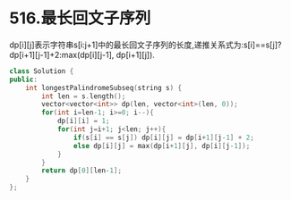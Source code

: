 # 516.最长回文子序列

dp[i][j]表示字符串s[i:j+1]中的最长回文子序列的长度,递推关系式为:s[i]==s[j]?dp[i+1][j-1]+2:max(dp[i][j-1], dp[i+1][j]).

```cpp
class Solution {
public:
    int longestPalindromeSubseq(string s) {
        int len = s.length();
        vector<vector<int>> dp(len, vector<int>(len, 0));
        for(int i=len-1; i>=0; i--){
            dp[i][i] = 1;
            for(int j=i+1; j<len; j++){
                if(s[i] == s[j]) dp[i][j] = dp[i+1][j-1] + 2;
                else dp[i][j] = max(dp[i+1][j], dp[i][j-1]);
            }
        }
        return dp[0][len-1];
    }
};
```
